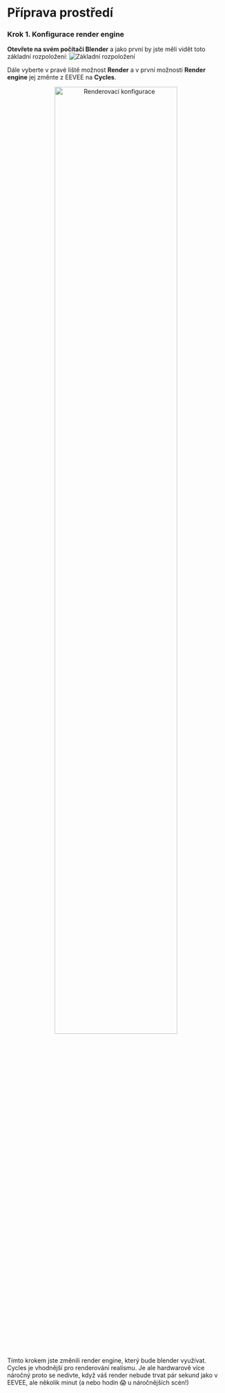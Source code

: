# Příprava prostředí
### Krok 1. Konfigurace render engine
**Otevřete na svém počítači Blender** a jako první by jste měli vidět toto základní rozpoložení:
![Základní rozpoložení](https://github.com/user-attachments/assets/1beefad8-bfb7-4aa6-8723-c254f48c9007)

Dále vyberte v pravé liště možnost **Render** a v první možnosti 
**Render engine** jej změnte z EEVEE na **Cycles**.

<div align="center">
<img
  src="https://github.com/user-attachments/assets/ac61b7ed-f462-429e-81e8-172bc7a10fe2"
  alt="Renderovací konfigurace"
  width="75%"
  align="middle"
/> </div>
<br>
Tímto krokem jste změnili render engine, který bude blender využívat. Cycles je vhodnější pro renderování realismu. Je ale hardwarově více náročný proto se nedivte, když váš render nebude trvat pár sekund jako v EEVEE, ale několik minut (a nebo hodin 😱 u náročnějších scén!)
